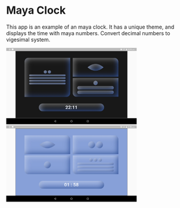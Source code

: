 # Maya Clock

This app is an example of an maya clock.
It has a unique theme, and displays the time with
maya numbers.
Convert decimal numbers to vigesimal system. 

<img src='maya_clock_dark.jpg' width='350'>

<img src='maya_clock_light.jpg' width='350'>

